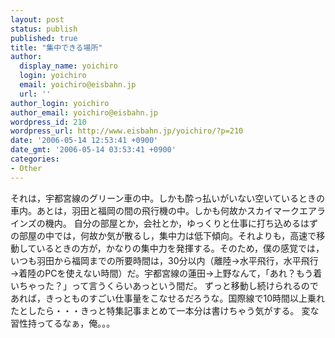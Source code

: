 ```yaml
---
layout: post
status: publish
published: true
title: "集中できる場所"
author:
  display_name: yoichiro
  login: yoichiro
  email: yoichiro@eisbahn.jp
  url: ''
author_login: yoichiro
author_email: yoichiro@eisbahn.jp
wordpress_id: 210
wordpress_url: http://www.eisbahn.jp/yoichiro/?p=210
date: '2006-05-14 12:53:41 +0900'
date_gmt: '2006-05-14 03:53:41 +0900'
categories:
- Other
---
```


それは，宇都宮線のグリーン車の中。しかも酔っ払いがいない空いているときの車内。あとは，羽田と福岡の間の飛行機の中。しかも何故かスカイマークエアラインズの機内。
自分の部屋とか，会社とか，ゆっくりと仕事に打ち込めるはずの部屋の中では，何故か気が散るし，集中力は低下傾向。それよりも，高速で移動しているときの方が，かなりの集中力を発揮する。そのため，僕の感覚では，いつも羽田から福岡までの所要時間は，30分以内（離陸→水平飛行，水平飛行→着陸のPCを使えない時間）だ。宇都宮線の蓮田→上野なんて，「あれ？もう着いちゃった？」って言うくらいあっという間だ。
ずっと移動し続けられるのであれば，きっとものすごい仕事量をこなせるだろうな。国際線で10時間以上乗れたとしたら・・・きっと特集記事まとめて一本分は書けちゃう気がする。
変な習性持ってるなぁ，俺。。。
